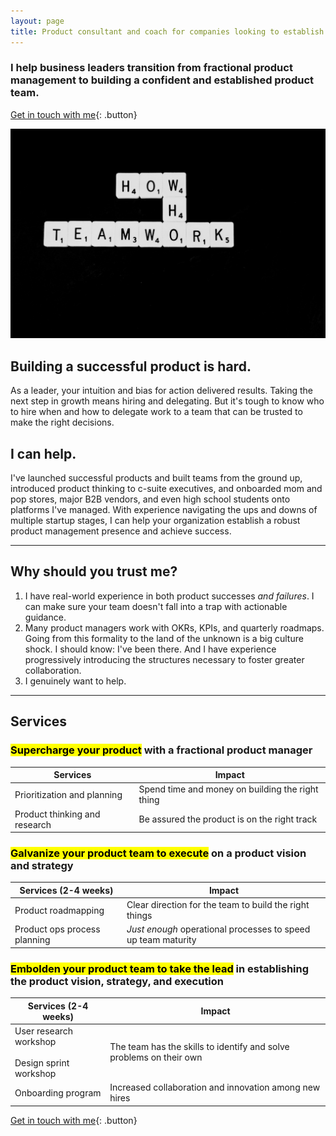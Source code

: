```yaml
---
layout: page
title: Product consultant and coach for companies looking to establish a product team
---
```

### I help business leaders transition from fractional product management to building a confident and established product team.

[Get in touch with me](https://kimbarros.com/contact){: .button}

![image to introduce my services](assets/images/pages/service-intro.jpg)

## Building a successful product is hard.
As a leader, your intuition and bias for action delivered results. Taking the next step in growth means hiring and delegating. But it's tough to know who to hire when and how to delegate work to a team that can be trusted to make the right decisions.

## I can help.
I've launched successful products and built teams from the ground up, introduced product thinking to c-suite executives, and onboarded mom and pop stores, major B2B vendors, and even high school students onto platforms I've managed. With experience navigating the ups and downs of multiple startup stages, I can help your organization establish a robust product management presence and achieve success.

---

## Why should you trust me?
1. I have real-world experience in both product successes *and failures*. I can make sure your team doesn't fall into a trap with actionable guidance.
2. Many product managers work with OKRs, KPIs, and quarterly roadmaps. Going from this formality to the land of the unknown is a big culture shock. I should know: I've been there. And I have experience progressively introducing the structures necessary to foster greater collaboration.
3. I genuinely want to help.

---
## Services
### <mark>Supercharge your product</mark> with a fractional product manager

<table>
<thead>
<tr>
   <th>Services</th>
   <th>Impact</th>
  </tr>
</thead>
 <tbody>
  <tr>
   <td>
   Prioritization and planning
   </td>
   <td>
   Spend time and money on building the right thing
   </td>
  </tr>
  <tr>
   <td>
   Product thinking and research
   </td>
   <td>
   Be assured the product is on the right track
   </td>
  </tr>
 </tbody>
</table>

### <mark>Galvanize your product team to execute</mark> on a product vision and strategy

<table>
<thead>
<tr>
   <th>Services (2-4 weeks)</th>
   <th>Impact</th>
  </tr>
</thead>
 <tbody>
  <tr>
   <td>
   Product roadmapping
   </td>
   <td>
   Clear direction for the team to build the right things
   </td>
  </tr>
  <tr>
   <td>
   Product ops process planning
   </td>
   <td>
   <i>Just enough</i> operational processes to speed up team maturity
   </td>
  </tr>
 </tbody>
</table>

### <mark>Embolden your product team to take the lead</mark> in establishing the product vision, strategy, and execution
<table>
<thead>
<tr>
   <th>Services (2-4 weeks)</th>
   <th>Impact</th>
  </tr>
</thead>
 <tbody>
  <tr>
    <td>
    User research workshop <br><br>
    Design sprint workshop
    </td>
    <td>
    The team has the skills to identify and solve problems on their own
    </td>
  </tr>
  <tr>
    <td>
    Onboarding program
    </td>
    <td>
    Increased collaboration and innovation among new hires
    </td>
  </tr>
 </tbody>
</table>

[Get in touch with me](https://kimbarros.com/contact){: .button}
